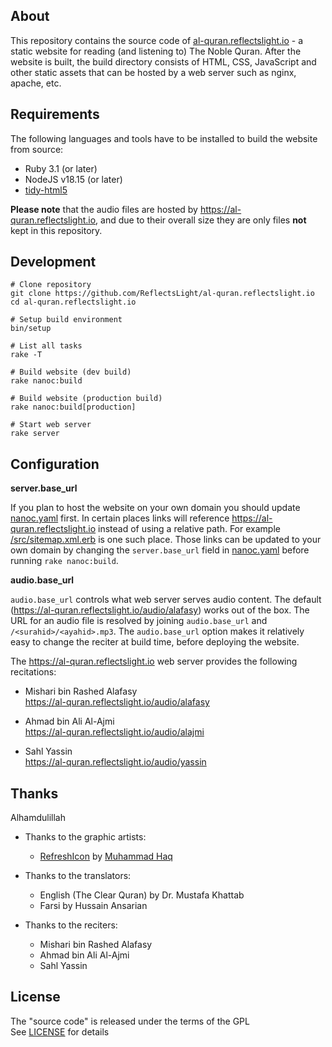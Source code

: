 ## About

This repository contains the source code of
[al-quran.reflectslight.io](https://al-quran.reflectslight.io) -
a static website for reading (and listening to)
The Noble Quran. After the website is built,
the build directory consists of HTML, CSS, JavaScript
and other static assets that can be hosted by
a web server such as nginx, apache, etc.

## Requirements

The following languages and tools have to be
installed to build the website from source:

* Ruby 3.1 (or later)
* NodeJS v18.15 (or later)
* [tidy-html5](https://github.com/htacg/tidy-html5)

**Please note** that the audio files are hosted by
https://al-quran.reflectslight.io, and due to
their overall size they are only files **not**
kept in this repository.

## Development

    # Clone repository
    git clone https://github.com/ReflectsLight/al-quran.reflectslight.io
    cd al-quran.reflectslight.io

    # Setup build environment
    bin/setup

    # List all tasks
    rake -T

    # Build website (dev build)
    rake nanoc:build

    # Build website (production build)
    rake nanoc:build[production]

    # Start web server
    rake server

## Configuration

**server.base_url**

If you plan to host the website on
your own domain you should update
[nanoc.yaml](nanoc.yaml)
first. In certain places
links will reference
https://al-quran.reflectslight.io
instead of using a relative path.
For example
[/src/sitemap.xml.erb](/src/sitemap.xml.erb)
is one such place. Those links can be updated
to your own domain by changing the `server.base_url`
field in
[nanoc.yaml](nanoc.yaml)
before running `rake nanoc:build`.

**audio.base_url**

`audio.base_url` controls what web server serves
audio content. The default
(https://al-quran.reflectslight.io/audio/alafasy)
works out of the box. The URL for an audio file is
resolved by joining `audio.base_url` and
`/<surahid>/<ayahid>.mp3`. The `audio.base_url` option
makes it relatively easy to change the reciter
at build time, before deploying the website.

The https://al-quran.reflectslight.io web server
provides the following recitations:

- Mishari bin Rashed Alafasy <br>
  https://al-quran.reflectslight.io/audio/alafasy

- Ahmad bin Ali Al-Ajmi <br>
  https://al-quran.reflectslight.io/audio/alajmi

- Sahl Yassin <br>
  https://al-quran.reflectslight.io/audio/yassin

## Thanks

Alhamdulillah

* Thanks to the graphic artists:
    - [RefreshIcon](/src/js/components/Icon.tsx)
      by
      [Muhammad Haq](https://freeicons.io/profile/823)

* Thanks to the translators:
    - English (The Clear Quran) by Dr. Mustafa Khattab
    - Farsi by Hussain Ansarian

* Thanks to the reciters:
    - Mishari bin Rashed Alafasy
    - Ahmad bin Ali Al-Ajmi
    - Sahl Yassin

## License

The "source code" is released under the terms of the GPL <br>
See [LICENSE](./LICENSE) for details
